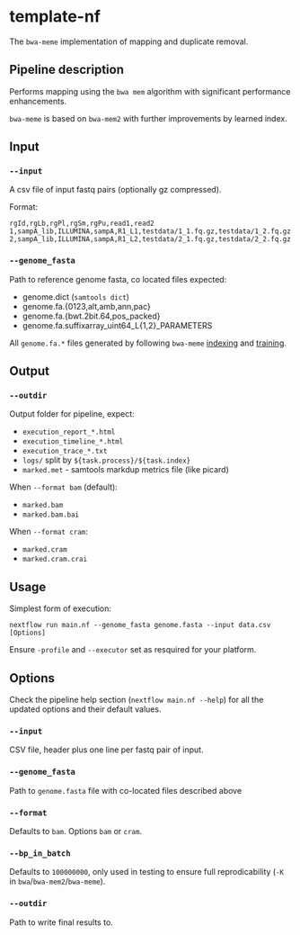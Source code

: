 # template-nf

<!-- This README.md is the single page user documentation for this pipeline. -->

The `bwa-meme` implementation of mapping and duplicate removal.

## Pipeline description

Performs mapping using the `bwa mem` algorithm with significant performance enhancements.

`bwa-meme` is based on `bwa-mem2` with further improvements by learned index.

## Input

### `--input`

A csv file of input fastq pairs (optionally gz compressed).

Format:

```csv
rgId,rgLb,rgPl,rgSm,rgPu,read1,read2
1,sampA_lib,ILLUMINA,sampA,R1_L1,testdata/1_1.fq.gz,testdata/1_2.fq.gz
2,sampA_lib,ILLUMINA,sampA,R1_L2,testdata/2_1.fq.gz,testdata/2_2.fq.gz
```

### `--genome_fasta`

Path to reference genome fasta, co located files expected:

- genome.dict (`samtools dict`)
- genome.fa.{0123,alt,amb,ann,pac}
- genome.fa.{bwt.2bit.64,pos_packed}
- genome.fa.suffixarray_uint64_L{1,2}_PARAMETERS

All `genome.fa.*` files generated by following `bwa-meme` [indexing][meme-index] and [training][meme-train].

## Output

### `--outdir`

Output folder for pipeline, expect:

- `execution_report_*.html`
- `execution_timeline_*.html`
- `execution_trace_*.txt`
- `logs/` split by `${task.process}/${task.index}`
- `marked.met` - samtools markdup metrics file (like picard)

When `--format bam` (default):

- `marked.bam`
- `marked.bam.bai`

When `--format cram`:

- `marked.cram`
- `marked.cram.crai`

## Usage

Simplest form of execution:

```
nextflow run main.nf --genome_fasta genome.fasta --input data.csv [Options]
```

Ensure `-profile` and `--executor` set as resquired for your platform.

## Options

Check the pipeline help section (`nextflow main.nf --help`) for all the updated options and their default values.

### `--input`

CSV file, header plus one line per fastq pair of input.

### `--genome_fasta`

Path to `genome.fasta` file with co-located files described above

### `--format`

Defaults to `bam`.  Options `bam` or `cram`.

### `--bp_in_batch`

Defaults to `100000000`, only used in testing to ensure full reprodicability (`-K` in `bwa`/`bwa-mem2`/`bwa-meme`).

### `--outdir`

Path to write final results to.

<!-- For Sphinx doc, This option will be auto rendered help() section from Nextflow main.nf in the doc build -->


<!------------------
Build of this doc in github handle by - .github/workflows/build-deploy-doc.yml

To build this doc locally follow these steps.

Needs to have installed - 
1. sphinx
2. sphinx-rtd-theme
3. nextflow

Supposing your currently in base directory of the pipeline -
```
cd docs && bash src/pre-build.sh
cp README.md src
cd src && make html 
```
index.html will be generated in `docs/src/build/html` folder
-->

<!-- refs -->
[meme-index]: https://github.com/kaist-ina/BWA-MEME/#build-index-of-the-reference-dna-sequence
[meme-train]: https://github.com/kaist-ina/BWA-MEME/#training-p-rmi